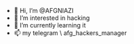 - 👋 Hi, I’m @AFGNIAZI
- 👀 I’m interested in hacking
- 🌱 I’m currently learning it
- 📫 my telegram \ afg_hackers_manager

<!---
AFGNIAZI/AFGNIAZI is a ✨ special ✨ repository because its `README.md` (this file) appears on your GitHub profile.
You can click the Preview link to take a look at your changes.
--->
